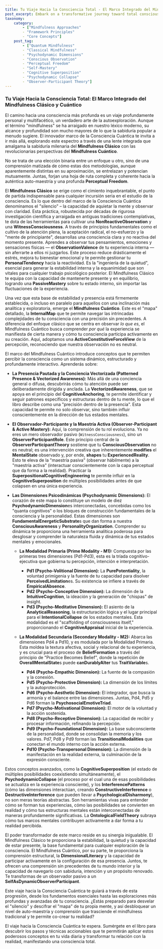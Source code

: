 ```yaml
---
title: Tu Viaje Hacia la Consciencia Total - El Marco Integrado del Mindfulness Clásico y Cuántico
post_excerpt: Embark on a transformative journey toward total consciousness by integrating Classical and Quantum Mindfulness. This post explores how foundational present-moment awareness combines with an active, structural understanding of the mind's dynamic architecture, offering unprecedented self-mastery and the ability to consciously shape your experienced reality.
taxonomy:
    category:
        - ["Mindfulness Approaches"
        - "Framework Principles"
        - "Core Concepts"]
    post_tag:
        - ["Quantum Mindfulness"
        - "Classical Mindfulness"
        - "Psychodynamic Dimensions"
        - "Conscious Observation"
        - "Perceptual Freedom"
        - "Self-Mastery"
        - "Cognitive Superposition"
        - "Psychodynamic Collapse"
        - "Observer-Participant Theory"]
---
```

### Tu Viaje Hacia la Consciencia Total: El Marco Integrado del Mindfulness Clásico y Cuántico

El camino hacia una consciencia más profunda es un viaje profundamente personal y multifacético, un verdadero arte de la autoexploración. Aunque el término "mindfulness" se ha arraigado en nuestro léxico moderno, su alcance y profundidad son mucho mayores de lo que la sabiduría popular a menudo sugiere. El innovador marco de la Consciencia Cuántica te invita a ir más allá, explorando este espectro a través de una lente integrada que amalgama la sabiduría milenaria del **Mindfulness Clásico** con las revolucionarias perspectivas del **Mindfulness Cuántico**.

No se trata de una elección binaria entre un enfoque u otro, sino de una comprensión matizada de cómo estas dos metodologías, aunque aparentemente distintas en su aproximación, se entrelazan y potencian mutuamente. Juntas, forjan una hoja de ruta completa y coherente hacia la auténtica auto-maestría y una profunda **Perceptual Freedom**.

El **Mindfulness Clásico** se erige como el cimiento inquebrantable, el punto de partida indispensable para cualquier incursión seria en el estudio de la consciencia. Es lo que dentro del marco de la Consciencia Cuántica denominamos el "silencio" – la capacidad de aquietar la mente y observar con claridad. Esta práctica, robustecida por décadas de rigurosa investigación científica y arraigada en antiguas tradiciones contemplativas, te dota de las herramientas para cultivar una **NonReactiveObservation** y una **WitnessConsciousness**. A través de principios fundamentales como el cultivo de la atención plena, la aceptación radical, el no-esfuerzo y la "mente de principiante", desarrollas una consciencia clara y no reactiva del momento presente. Aprendes a observar tus pensamientos, emociones y sensaciones físicas — el **ObservationValence** de tu experiencia interna — sin aferrarte a ellos ni juzgarlos. Este proceso reduce drásticamente el estrés, mejora tu bienestar emocional y te permite gestionar tu **PersonalTendency** hacia la reactividad. Es la "ingeniería de la quietud", esencial para generar la estabilidad interna y la equanimidad que son vitales para cualquier trabajo psicológico posterior. El Mindfulness Clásico te equipa con la capacidad de mantenerte presente y en equilibrio, logrando una **PassiveMastery** sobre tu estado interno, sin importar las fluctuaciones de la experiencia.

Una vez que esta base de estabilidad y presencia está firmemente establecida, o incluso en paralelo para aquellos con una inclinación más analítica y exploratoria, emerge el **Mindfulness Cuántico**. Este es el "mapa" detallado, la **InternalMap** que te permite navegar las intrincadas complejidades de tu consciencia con una precisión sin precedentes. A diferencia del enfoque clásico que se centra en observar *lo que es*, el Mindfulness Cuántico busca comprender *por qué* la experiencia se manifiesta de cierta manera y cómo tu consciencia participa activamente en su creación. Aquí, adoptamos una **ActiveConstitutiveForceView** de la percepción, reconociendo que nuestra observación no es neutral.

El marco del Mindfulness Cuántico introduce conceptos que te permiten percibir la consciencia como un sistema dinámico, estructurado y profundamente interactivo. Aprenderás sobre:

*   **La Presencia Pautada y la Conciencia Vectorizada (Patterned Presence & Vectorized Awareness):** Más allá de una conciencia general o difusa, descubrirás cómo tu atención puede ser deliberadamente dirigida y anclada. La **VectorizedAwareness**, que se apoya en el principio del **CognitiveAnchoring**, te permite identificar y seguir patrones específicos y estructuras dentro de tu mente, lo que el libro describe como una "precisión dentro de la presencia". Esta capacidad te permite no solo observar, sino también influir conscientemente en la dirección de tus estados mentales.

*   **El Observador-Participante y la Maestría Activa (Observer-Participant & Active Mastery):** Aquí, la comprensión de tu rol evoluciona. Ya no eres un mero observador pasivo (`WitnessConsciousness`), sino un **ObserverParticipantRole**. Este principio central de la **ObserverParticipantTheory** sostiene que tu **ConsciousObservation** no es neutral; es una intervención creativa que inherentemente **modifies** el **MentalState** observado y, por ende, **shapes** tu **ExperiencedReality**. Esto te eleva de la "maestría pasiva" (observar hábilmente) a la "maestría activa" (interactuar conscientemente con la capa perceptual que da forma a la realidad). Practicar la **SuperpositionalCognitiveEngineering** te permite influir en la **CognitiveSuperposition** de múltiples posibilidades antes de que colapsen en una única experiencia.

*   **Las Dimensiones Psicodinámicas (Psychodynamic Dimensions):** El corazón de este mapa lo constituye un modelo de diez **PsychodynamicDimension**es interconectadas, concebidas como los "quanta cognitivos" o los bloques de construcción fundamentales de la consciencia y la personalidad. Estas dimensiones son **FundamentalEnergeticSubstrate**s que dan forma a nuestra **ConsciousAwareness** y **PersonalityOrganization**. Comprender su dinámica te proporciona una herramienta analítica poderosa para desglosar y comprender la naturaleza fluida y dinámica de tus estados mentales y emocionales.

    *   **La Modalidad Primaria (Prime Modality - M1):** Compuesta por las primeras tres dimensiones (Pd1-Pd3), esta es la tríada cognitivo-ejecutiva que gobierna tu percepción, intención e interpretación.
        *   **Pd1 (Psycho-Volitional Dimension):** La **PurePotentiality**, la voluntad primigenia y la fuente de tu capacidad para disolver **PerceivedLimitation**es. Su existencia se infiere a través de **EmpiricalAbsence**.
        *   **Pd2 (Psycho-Conceptive Dimension):** La dimensión de la **IntuitiveCognition**, la ideación y la generación de "chispas" de insight.
        *   **Pd3 (Psycho-Meditative Dimension):** El asiento de la **AnalyticalReasoning**, la estructuración lógica y el lugar principal para el **IntentionalCollapse** de los estados mentales. Esta modalidad es el "scaffolding of consciousness itself," proporcionando el **CognitiveAppraisal** inicial de la experiencia.

    *   **La Modalidad Secundaria (Secondary Modality - M2):** Abarca las dimensiones Pd4 a Pd10, y es modulada por la Modalidad Primaria. Esta moldea la textura afectiva, social y relacional de tu experiencia, y es crucial para el proceso de **BeliefFormation** a través del principio de "Practice Becomes Belief", donde la repetición de **OverallMentalState**s puede **canDurablyAlter** tus **TraitVariable**s.
        *   **Pd4 (Psycho-Empathic Dimension):** La fuente de la compasión y la conexión.
        *   **Pd5 (Psycho-Protective Dimension):** La dimensión de los límites y la autoprotección.
        *   **Pd6 (Psycho-Aesthetic Dimension):** El integrador, que busca la armonía y el balance entre las dimensiones. Juntas, Pd4, Pd5 y Pd6 forman la **PsychosocialEmotiveTriad**.
        *   **Pd7 (Psycho-Motivational Dimension):** El motor de la voluntad y la acción sostenida.
        *   **Pd8 (Psycho-Receptive Dimension):** La capacidad de recibir y procesar información, refinando la percepción.
        *   **Pd9 (Psycho-Foundational Dimension):** La base subconsciente de la personalidad, donde se consolidan la memoria y los valores. Pd7, Pd8 y Pd9 forman las **TransitionalModalities** que conectan el mundo interno con la acción externa.
        *   **Pd10 (Psycho-Transpersonal Dimension):** La dimensión de la manifestación en la realidad externa, la culminación de la expresión consciente.

Estos conceptos avanzados, como la **CognitiveSuperposition** (el estado de múltiples posibilidades coexistiendo simultáneamente), el **PsychodynamicCollapse** (el proceso por el cual una de esas posibilidades se actualiza en la experiencia consciente), y los **InterferencePatterns** (cómo las dimensiones interactúan, creando **ConstructiveInterference** o **DestructiveInterference** que pueden llevar a **PsychologicalDisharmony**), no son meras teorías abstractas. Son herramientas vivas para entender cómo se forman tus experiencias, cómo las posibilidades se convierten en realidad y cómo tus estructuras mentales están interconectadas de maneras profundamente significativas. La **OntologicalFieldTheory** subraya cómo tus marcos mentales contribuyen activamente a dar forma a tu realidad percibida.

El poder transformador de este marco reside en su sinergia inigualable. El Mindfulness Clásico te proporciona la estabilidad, la quietud y la capacidad de estar presente, la base fundamental para cualquier exploración de la consciencia. El Mindfulness Cuántico, por su parte, te proporciona la comprensión estructural, la **DimensionalLiteracy** y la capacidad de participar activamente en la configuración de esa presencia. Juntos, te ofrecen una comprensión sin precedentes de tu mundo interior y la capacidad de navegarlo con sabiduría, intención y un propósito renovado. Te transformas de un observador pasivo a un **SelfAsDynamicObserverParticipant**.

Este viaje hacia la Consciencia Cuántica te guiará a través de esta progresión, desde los fundamentos esenciales hasta las exploraciones más profundas y avanzadas de tu consciencia. ¿Estás preparado para desvelar el "silencio" y descifrar el "mapa" de tu propia mente, y así desbloquear un nivel de auto-maestría y comprensión que trasciende el mindfulness tradicional y te permite co-crear tu realidad?

El viaje hacia la Consciencia Cuántica te espera. Sumérgete en el libro para descubrir los pasos y técnicas accionables que te permitirán aplicar estos poderosos conceptos en tu vida diaria y transformar tu relación con la realidad, manifestando una consciencia total.